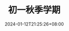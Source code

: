 ---
title: 初一秋季学期
description:
toc: false
authors: []
date: 2024-01-12T21:25:26+08:00
lastmod: 2024-01-12T21:25:26+08:00
draft: false
weight: 1
---